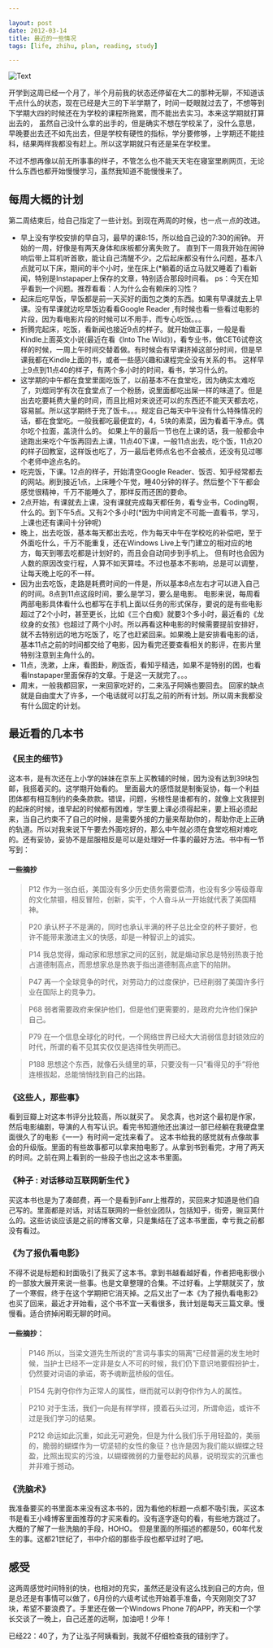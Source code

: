 ```yaml
---

layout: post
date: 2012-03-14
title: 最近的一些情况
tags: [life, zhihu, plan, reading, study]

---
```


![Text](https://dl.dropboxusercontent.com/u/24683331/blog_img/2012-03-14-recently-stuff/WWS_CH01_Panel041.jpg)

开学到这周已经一个月了，半个月前我的状态还停留在大二的那种无聊，不知道该干点什么的状态，现在已经是大三的下半学期了，时间一眨眼就过去了，不想等到下学期大四的时候还在为学校的课程所拖累，而不能出去实习。本来这学期就打算出去的， 虽然自己没什么拿的出手的，但是确实不想在学校呆了，没什么意思，早晚要出去还不如先出去，但是学校有硬性的指标，学分要修够，上学期还不能挂科，结果两样我都没有赶上。所以这学期就只有还是呆在学校里。

不过不想再像以前无所事事的样子，不管怎么也不能天天宅在寝室里刷网页，无论什么东西也都开始慢慢学习，虽然我知道不能慢慢来了。

<!-- more -->

## 每周大概的计划
第二周结束后，给自己指定了一些计划。到现在两周的时候，也一点一点的改进。

- 早上没有学校安排的早自习，最早的课8:15，所以给自己设的7:30的闹钟。
开始的一周，好像是有两天身体和床板都分离失败了。
直到下一周我开始在闹钟响后带上耳机听首歌，能让自己清醒不少。之后起床都没有什么问题，基本八点就可以下床，期间的半个小时，坐在床上(*躺着的话立马就又睡着了)看新闻，特别是Instapaper上保存的文章，特别适合那段时间看。
ps：今天在知乎看到一个问题。推荐看看：人为什么会有赖床的习性？
- 起床后吃早饭，早饭都是前一天买好的面包之类的东西。如果有早课就去上早课。没有早课就边吃早饭边看看Google Reader ,有时候也看一些看过电影的片段，因为看电影片段的时候可以不用手，而专心吃饭。。。
- 折腾完起床，吃饭，看新闻也接近9点的样子。就开始做正事，一般是看Kindle上面英文小说(最近在看《Into The Wild》)，看专业书，做CET6试卷这样的时候，一周上午时间交替着做。有时候会有早课挤掉这部分时间，但是早课我都在Kindle上面的书，或者一些感兴趣和课程完全没有关系的书。
这样早上9点到11点40的样子，有两个多小时的时间，看书，学习什么的。
- 这学期的中午都在食堂里面吃饭了，以前基本不在食堂吃，因为确实太难吃了，刘煜同学有次在食堂点了一个粉肠，说里面都吃出屎一样的味道了。但是出去吃要耗费大量的时间，而且比相对来说还可以的东西还不能天天都去吃，容易腻。所以这学期终于充了饭卡。。。规定自己每天中午没有什么特殊情况的话，都在食堂吃。一般我都吃最便宜的，4，5块的素菜，因为看着干净点。偶尔吃个拉面，盖浇什么的。
如果上午的最后一节也在上课的话，我一般都会中途跑出来吃个午饭再回去上课，11点40下课，一般11点出去，吃个饭，11点20的样子回教室，这样饭也吃了，万一最后老师点名也不会被点，还没有见过哪个老师中途点名的。
- 吃完饭，下课。12点的样子，开始清空Google Reader、饭否、知乎经常都去的网站。刷到接近1点，上床睡个午觉，睡40分钟的样子。然后整个下午都会感觉很精神，千万不能睡久了，那样反而还困的要命。
- 2点开始，有课就去上课，没有课就完成每天都任务，看专业书，Coding啊，什么的。到下午5点。又有2个多小时(*因为中间肯定不可能一直看书，学习，上课也还有课间十分钟呢)
- 晚上，出去吃饭，基本每天都出去吃，作为每天中午在学校吃的补偿吧，至于外面吃什么，千万不能重复，还在Windows Live上专门建立的相对应的地方，每天到哪去吃都是计划好的，而且会自动同步到手机上。
但有时也会因为人数的原因改变行程，人算不如天算哇。不过也基本不影响，总是可以调整，让每天晚上吃的不一样。
- 因为出去吃饭，走路是耗费时间的一件是，所以基本8点左右才可以进入自己的时间。8点到11点这段时间，要么是学习，要么是电影。
电影来说，每周看两部电影具体看什么也都写在手机上面以任务的形式保存，要说的是有些电影超过了2个小时，甚至更长，比如《三个白痴》就要3个多小时，最近看的《龙纹身的女孩》也超过了两个小时。所以再看这种电影的时候需要提前安排好，就不去特别远的地方吃饭了，吃了也赶紧回来。如果晚上是安排看电影的话，基本11点之前的时间都交给了电影，因为看完还要查看相关的影评，在影片里特别注意到主角什么的。
- 11点，洗漱，上床，看图卦，刷饭否，看知乎精选，如果不是特别的困，也看看Instapaper里面保存的文章。于是这一天就完了。。。
- 周末，一般我都回家，一来回家吃好的，二来泓子阿姨也要回去。
回家的缺点就是自由度大了许多，一个电话就可以打乱之前的所有计划。所以周末我都没有什么固定的计划。

## 最近看的几本书

### 《民主的细节》

这本书，是有次还在上小学的妹妹在京东上买教辅的时候，因为没有达到39块包邮，我搭着买的。这学期开始看的。 里面最大的感悟就是制衡妥协，每一个利益团体都有相互制约的条条款款。错误，问题，劣根性是谁都有的，就像上文我提到的起床的时候，谁早起的时候都有困难，学生要上课必须得起来，要上班必须起来，当自己约束不了自己的时候，是需要外接的力量来帮助你的，帮助你走上正确的轨道。所以对我来说下午要去外面吃好的，那么中午就必须在食堂吃相对难吃的。还有妥协，妥协不是屈服相反是可以是处理好一件事的最好方法。书中有一节写到：

#### 一些摘抄

> P12
作为一张白纸，美国没有多少历史债务需要偿清，也没有多少等级尊卑的文化禁锢，相反冒险，创新，实干，个人奋斗从一开始就代表了美国精神。

<!-- more -->

> P20
承认杯子不是满的，同时也承认半满的杯子总比全空的杯子要好，也许不能带来激进主义的快感，却是一种智识上的诚实。

<!-- more -->

> P14
我总觉得，煽动家和思想家之间的区别，就是煽动家总是特别热衷于抢占道德制高点，而思想家总是热衷于指出道德制高点底下的陷阱。

<!-- more -->

> P47
再一个全球竞争的时代，对劳动力的过度保护，已经削弱了美国许多行业在国际上的竞争力。

<!-- more -->

> P68
弱者需要政府来保护他们，但是他们更需要的，是政府允许他们保护自己。

<!-- more -->

> P79
在一个信息全球化的时代，一个网络世界已经大大消弱信息封锁效应的时代，所谓的看不见其实仅仅是选择性失明而已。

<!-- more -->

> P188
思想这个东西，就像石头缝里的草，只要没有一只”看得见的手”将他连根拔起，总能悄悄找到自己的出路。

### 《这些人，那些事》

看到豆瓣上对这本书评分比较高，所以就买了。
吴念真，也对这个最初是作家，然后电影编剧，导演的人有写认识。看完书知道他还出演过一部已经躺在我硬盘里面很久了的电影《一一》有时间一定找来看了。
这本书给我的感觉就有点像故事会的升级版。里面的有些故事都可以拿来拍电影了。从拿到书到看完，才用了两天的时间。之前在网上看到的一些段子也出之这本书里面。

### 《种子 : 对话移动互联网新生代 》

买这本书也是为了凑邮费，再一个是看到iFanr上推荐的，买回来才知道是他们自己写的。里面都是对话，对话互联网的一些创业团队，包括知乎，街旁，豌豆荚什么的。这些访谈应该是之前的博客文章，只是集结在了这本书里面，幸亏我之前都没有看过。

### 《为了报仇看电影》

不得不说是标题和封面吸引了我买了这本书。拿到书越看越好看，作者把电影很小的一部放大展开来说一些事。也是文章整理的合集。不过好看。上学期就买了，放了一个寒假，终于在这个学期把它消灭掉。之后又出了一本《为了报仇看电影2》也买了回来，最近才开始看，这个书不宜一天看很多，我计划是每天三篇文章。慢慢看。适合挤掉闲暇无聊的时间。 

#### 一些摘抄：

> P146
所以，当梁文道先生所说的”言词与事实的隔离”已经普遍的发生地时候，当护士已经不一定非是女人不可的时候，我们仍下意识地要假扮护士，仍然要对词语的承诺，寄予魂断蓝桥般的信任。

<!-- more -->

> P154
先剥夺你作为正常人的属性，继而就可以剥夺你作为人的属性。

<!-- more -->

> P210
对于生活，我们一向是有样学样，摸着石头过河，所谓命运，或许不过是我们学习的结果。

<!-- more -->

> P212
命运如此沉重，如此无可避免，但是为什么我们乐于用轻盈的，美丽的，脆弱的蝴蝶作为一切坚韧的女性的象征？也许是因为我们能以蝴蝶之轻盈，比照出现实的污浊，以蝴蝶微弱的力量卷起的风暴，说明现实的沉重也并非难于撼动。

<!-- more -->

### 《洗脑术》

我准备要买的书里面本来没有这本书的，因为看他的标题一点都不吸引我，买这本书是看王小峰博客里面推荐的才买来看的。没有逐字逐句的看，有些地方跳过了。大概的了解了一些洗脑的手段，HOHO。
但是里面的所描述的都是50，60年代发生的事。这都21世纪了，书中介绍的那些手段也都早过时了吧。

## 感受
这两周感觉时间特别的快，也相对的充实，虽然还是没有这么找到自己的方向，但是总还是有事情可以做了，6月份的六级考试也开始着手准备，今天刚刚交了37块，希望不要浪费了。手里还在做一个Windows Phone 7的APP，昨天和一个学长交谈了一晚上，自己还差的远啊，加油吧！少年！

已经22：40了，为了让泓子阿姨看到，我就不仔细检查我的错别字了。 